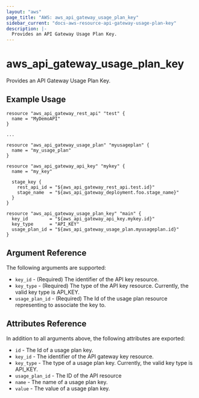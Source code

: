 ```yaml
---
layout: "aws"
page_title: "AWS: aws_api_gateway_usage_plan_key"
sidebar_current: "docs-aws-resource-api-gateway-usage-plan-key"
description: |-
  Provides an API Gateway Usage Plan Key.
---
```


# aws_api_gateway_usage_plan_key

Provides an API Gateway Usage Plan Key.

## Example Usage

```hcl
resource "aws_api_gateway_rest_api" "test" {
  name = "MyDemoAPI"
}

...

resource "aws_api_gateway_usage_plan" "myusageplan" {
  name = "my_usage_plan"
}

resource "aws_api_gateway_api_key" "mykey" {
  name = "my_key"

  stage_key {
    rest_api_id = "${aws_api_gateway_rest_api.test.id}"
    stage_name  = "${aws_api_gateway_deployment.foo.stage_name}"
  }
}

resource "aws_api_gateway_usage_plan_key" "main" {
  key_id        = "${aws_api_gateway_api_key.mykey.id}"
  key_type      = "API_KEY"
  usage_plan_id = "${aws_api_gateway_usage_plan.myusageplan.id}"
}
```

## Argument Reference

The following arguments are supported:

* `key_id` - (Required) The identifier of the API key resource.
* `key_type` - (Required) The type of the API key resource. Currently, the valid key type is API_KEY.
* `usage_plan_id` - (Required) The Id of the usage plan resource representing to associate the key to.

## Attributes Reference

In addition to all arguments above, the following attributes are exported:

* `id` - The Id of a usage plan key.
* `key_id` - The identifier of the API gateway key resource.
* `key_type` - The type of a usage plan key. Currently, the valid key type is API_KEY.
* `usage_plan_id` - The ID of the API resource
* `name` - The name of a usage plan key.
* `value` - The value of a usage plan key.
